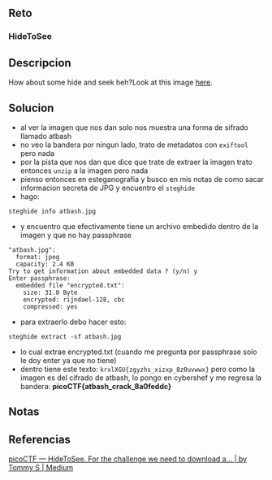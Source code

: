 
## Reto
### HideToSee
## Descripcion
How about some hide and seek heh?Look at this image [here](https://artifacts.picoctf.net/c/238/atbash.jpg).
## Solucion
- al ver la imagen que nos dan solo nos muestra una forma de sifrado llamado atbash
- no veo la bandera por ningun lado, trato de metadatos con `exiftool` pero nada
- por la pista que nos dan que dice que trate de extraer la imagen trato entonces `unzip` a la imagen pero nada
- pienso entonces en esteganografia y busco en mis notas de como sacar informacion secreta de JPG y encuentro el `steghide` 
- hago:
```
steghide info atbash.jpg
```
- y encuentro que efectivamente tiene un archivo embedido dentro de la imagen y que no hay passphrase
```
"atbash.jpg":
  format: jpeg
  capacity: 2.4 KB
Try to get information about embedded data ? (y/n) y
Enter passphrase: 
  embedded file "encrypted.txt":
    size: 31.0 Byte
    encrypted: rijndael-128, cbc
    compressed: yes

```
- para extraerlo debo hacer esto:
```
steghide extract -sf atbash.jpg
```
- lo cual extrae encrypted.txt (cuando me pregunta por passphrase solo le doy enter ya que no tiene)
- dentro tiene este texto: `krxlXGU{zgyzhs_xizxp_8z0uvwwx}` pero como la imagen es del cifrado de atbash, lo pongo en cybershef y me regresa la bandera: **picoCTF{atbash_crack_8a0feddc}**
## Notas

## Referencias
[picoCTF — HideToSee. For the challenge we need to download a… | by Tommy S | Medium](https://medium.com/@1nfus3/picoctf-hidetosee-4d44a3acdf5c)